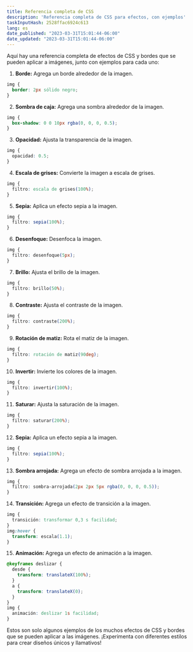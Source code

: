 ```yaml
---
title: Referencia completa de CSS
description: 'Referencia completa de CSS para efectos, con ejemplos'
taskInputHash: 2528ffac6924c613
lang: es
date_published: "2023-03-31T15:01:44-06:00"
date_updated: "2023-03-31T15:01:44-06:00"
---
```

Aquí hay una referencia completa de efectos de CSS y bordes que se pueden aplicar a imágenes, junto con ejemplos para cada uno:

1. **Borde:** Agrega un borde alrededor de la imagen.

```css
img {
  border: 2px sólido negro;
}
```


2. **Sombra de caja:** Agrega una sombra alrededor de la imagen.

```css
img {
  box-shadow: 0 0 10px rgba(0, 0, 0, 0.5);
}
```


3. **Opacidad:** Ajusta la transparencia de la imagen.

```css
img {
  opacidad: 0.5;
}
```


4. **Escala de grises:** Convierte la imagen a escala de grises.

```css
img {
  filtro: escala de grises(100%);
}
```


5. **Sepia:** Aplica un efecto sepia a la imagen.

```css
img {
  filtro: sepia(100%);
}
```


6. **Desenfoque:** Desenfoca la imagen.

```css
img {
  filtro: desenfoque(5px);
}
```


7. **Brillo:** Ajusta el brillo de la imagen.

```css
img {
  filtro: brillo(50%);
}
```


8. **Contraste:** Ajusta el contraste de la imagen.

```css
img {
  filtro: contraste(200%);
}
```


9. **Rotación de matiz:** Rota el matiz de la imagen.

```css
img {
  filtro: rotación de matiz(90deg);
}
```


10. **Invertir:** Invierte los colores de la imagen.

```css
img {
  filtro: invertir(100%);
}
```


11. **Saturar:** Ajusta la saturación de la imagen.

```css
img {
  filtro: saturar(200%);
}
```


12. **Sepia:** Aplica un efecto sepia a la imagen.

```css
img {
  filtro: sepia(100%);
}
```


13. **Sombra arrojada:** Agrega un efecto de sombra arrojada a la imagen.

```css
img {
  filtro: sombra-arrojada(2px 2px 5px rgba(0, 0, 0, 0.5));
}
```


14. **Transición:** Agrega un efecto de transición a la imagen.

```css
img {
  transición: transformar 0,3 s facilidad;
}
img:hover {
  transform: escala(1.1);
}
```


15. **Animación:** Agrega un efecto de animación a la imagen.

```css
@keyframes deslizar {
  desde {
    transform: translateX(100%);
  }
  a {
    transform: translateX(0);
  }
}
img {
  animación: deslizar 1s facilidad;
}
```



Estos son solo algunos ejemplos de los muchos efectos de CSS y bordes que se pueden aplicar a las imágenes. ¡Experimenta con diferentes estilos para crear diseños únicos y llamativos!
